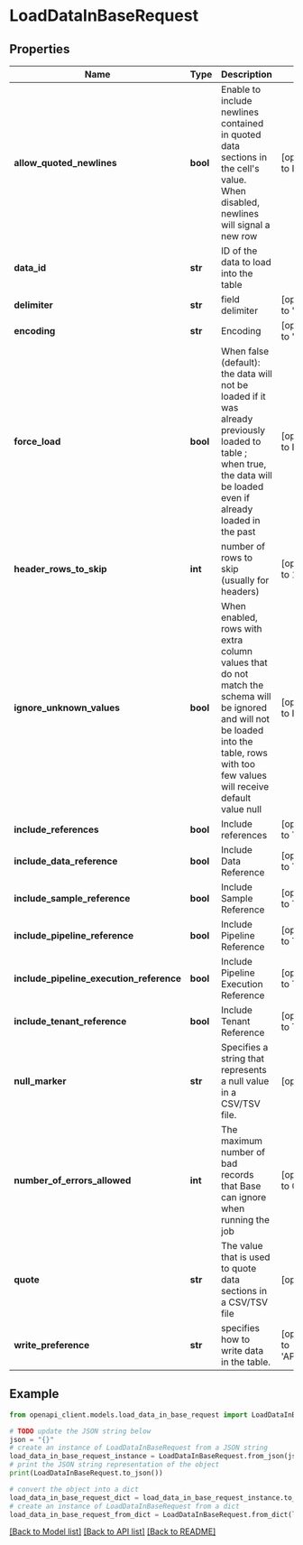 # LoadDataInBaseRequest


## Properties

Name | Type | Description | Notes
------------ | ------------- | ------------- | -------------
**allow_quoted_newlines** | **bool** | Enable to include newlines contained in quoted data sections in the cell&#39;s value. When disabled, newlines will signal a new row | [optional] [default to False]
**data_id** | **str** | ID of the data to load into the table | 
**delimiter** | **str** | field delimiter | [optional] [default to ',']
**encoding** | **str** | Encoding | [optional] [default to 'UTF8']
**force_load** | **bool** | When false (default): the data will not be loaded if it was already previously loaded to table ; when true, the data will be loaded even if already loaded in the past | [optional] [default to False]
**header_rows_to_skip** | **int** | number of rows to skip (usually for headers) | [optional] [default to 1]
**ignore_unknown_values** | **bool** | When enabled, rows with extra column values that do not match the schema will be ignored and will not be loaded into the table, rows with too few values will receive default value null | [optional] [default to False]
**include_references** | **bool** | Include references | [optional] [default to True]
**include_data_reference** | **bool** | Include Data Reference | [optional] [default to True]
**include_sample_reference** | **bool** | Include Sample Reference | [optional] [default to True]
**include_pipeline_reference** | **bool** | Include Pipeline Reference | [optional] [default to True]
**include_pipeline_execution_reference** | **bool** | Include Pipeline Execution Reference | [optional] [default to True]
**include_tenant_reference** | **bool** | Include Tenant Reference | [optional] [default to True]
**null_marker** | **str** | Specifies a string that represents a null value in a CSV/TSV file. | [optional] 
**number_of_errors_allowed** | **int** | The maximum number of bad records that Base can ignore when running the job | [optional] [default to 0]
**quote** | **str** | The value that is used to quote data sections in a CSV/TSV file | [optional] 
**write_preference** | **str** | specifies how to write data in the table. | [optional] [default to 'APPENDTOTABLE']

## Example

```python
from openapi_client.models.load_data_in_base_request import LoadDataInBaseRequest

# TODO update the JSON string below
json = "{}"
# create an instance of LoadDataInBaseRequest from a JSON string
load_data_in_base_request_instance = LoadDataInBaseRequest.from_json(json)
# print the JSON string representation of the object
print(LoadDataInBaseRequest.to_json())

# convert the object into a dict
load_data_in_base_request_dict = load_data_in_base_request_instance.to_dict()
# create an instance of LoadDataInBaseRequest from a dict
load_data_in_base_request_from_dict = LoadDataInBaseRequest.from_dict(load_data_in_base_request_dict)
```
[[Back to Model list]](../README.md#documentation-for-models) [[Back to API list]](../README.md#documentation-for-api-endpoints) [[Back to README]](../README.md)


